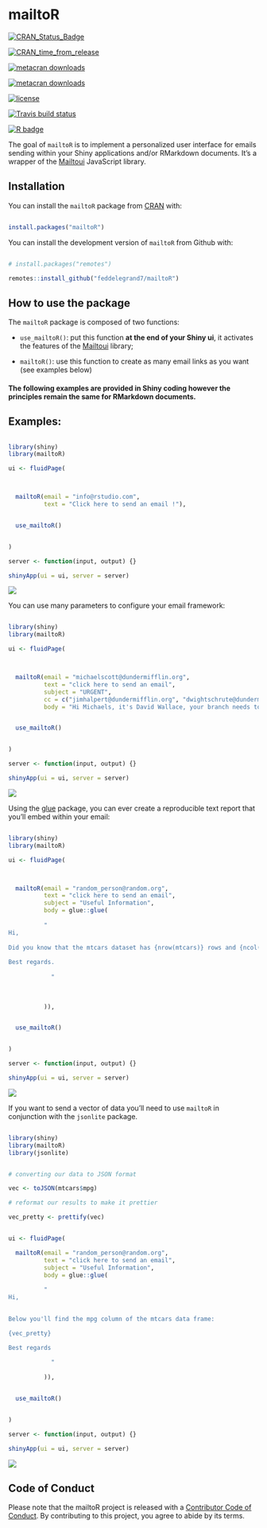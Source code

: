 
<!-- README.md is generated from README.Rmd. Please edit that file -->

# mailtoR

<!-- badges: start -->

[![CRAN\_Status\_Badge](https://www.r-pkg.org/badges/version/mailtoR)](https://cran.r-project.org/package=mailtoR)

[![CRAN\_time\_from\_release](https://www.r-pkg.org/badges/ago/mailtoR)](https://cran.r-project.org/package=mailtoR)

[![metacran
downloads](https://cranlogs.r-pkg.org/badges/mailtoR)](https://cran.r-project.org/package=mailtoR)

[![metacran
downloads](https://cranlogs.r-pkg.org/badges/grand-total/mailtoR)](https://cran.r-project.org/package=mailtoR)

[![license](https://img.shields.io/github/license/mashape/apistatus.svg)](https://choosealicense.com/licenses/mit/)

[![Travis build
status](https://travis-ci.com/feddelegrand7/mailtoR.svg?branch=master)](https://travis-ci.com/feddelegrand7/mailtoR)

[![R
badge](https://img.shields.io/badge/Build%20with-♥%20and%20R-pink)](https://github.com/feddelegrand7/mailtoR)

<!-- badges: end -->

The goal of `mailtoR` is to implement a personalized user interface for
emails sending within your Shiny applications and/or RMarkdown
documents. It’s a wrapper of the [Mailtoui](https://mailtoui.com/#menu)
JavaScript library.

## Installation

You can install the `mailtoR` package from
[CRAN](https://CRAN.R-project.org/package=mailtoR) with:

``` r

install.packages("mailtoR")
```

You can install the development version of `mailtoR` from Github with:

``` r

# install.packages("remotes")

remotes::install_github("feddelegrand7/mailtoR")
```

## How to use the package

The `mailtoR` package is composed of two functions:

  - `use_mailtoR()`: put this function **at the end of your Shiny ui**,
    it activates the features of the
    [Mailtoui](https://mailtoui.com/#menu) library;

  - `mailtoR()`: use this function to create as many email links as you
    want (see examples below)

#### The following examples are provided in Shiny coding however the principles remain the same for RMarkdown documents.

## Examples:

``` r

library(shiny)
library(mailtoR)

ui <- fluidPage(



  mailtoR(email = "info@rstudio.com",
          text = "Click here to send an email !"),


  use_mailtoR()


)

server <- function(input, output) {}

shinyApp(ui = ui, server = server)
```

![](man/figures/mailtoRexample1.gif)

You can use many parameters to configure your email framework:

``` r

library(shiny)
library(mailtoR)

ui <- fluidPage(



  mailtoR(email = "michaelscott@dundermifflin.org",
          text = "click here to send an email", 
          subject = "URGENT", 
          cc = c("jimhalpert@dundermifflin.org", "dwightschrute@dundermifflin.org"), 
          body = "Hi Michaels, it's David Wallace, your branch needs to make more sales !!!!!!!"),


  use_mailtoR()


)

server <- function(input, output) {}

shinyApp(ui = ui, server = server)
```

![](man/figures/mailtoRexample2.gif)

Using the [glue](https://CRAN.R-project.org/package=glue) package, you
can ever create a reproducible text report that you’ll embed within your
email:

``` r

library(shiny)
library(mailtoR)

ui <- fluidPage(



  mailtoR(email = "random_person@random.org",
          text = "click here to send an email", 
          subject = "Useful Information", 
          body = glue::glue(
          
          "
Hi,
          
Did you know that the mtcars dataset has {nrow(mtcars)} rows and {ncol(mtcars)} columns ? 
            
Best regards. 
            
            "
            
            
            
          )),


  use_mailtoR()


)

server <- function(input, output) {}

shinyApp(ui = ui, server = server)
```

![](man/figures/mailtoRexample3.gif)

If you want to send a vector of data you’ll need to use `mailtoR` in
conjunction with the `jsonlite` package.

``` r

library(shiny)
library(mailtoR)
library(jsonlite)


# converting our data to JSON format

vec <- toJSON(mtcars$mpg)

# reformat our results to make it prettier 

vec_pretty <- prettify(vec)


ui <- fluidPage(

  mailtoR(email = "random_person@random.org",
          text = "click here to send an email", 
          subject = "Useful Information", 
          body = glue::glue(
          
          "
Hi,
          

Below you'll find the mpg column of the mtcars data frame: 

{vec_pretty}

Best regards
            
            "
            
          )),


  use_mailtoR()


)

server <- function(input, output) {}

shinyApp(ui = ui, server = server)
```

![](man/figures/mailtoRexample4.gif)

## Code of Conduct

Please note that the mailtoR project is released with a [Contributor
Code of
Conduct](https://contributor-covenant.org/version/2/0/CODE_OF_CONDUCT.html).
By contributing to this project, you agree to abide by its terms.
